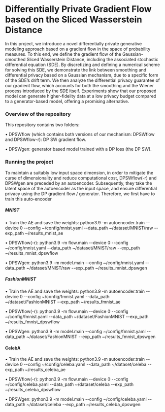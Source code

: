 # Differentially Private Gradient Flow based on the Sliced Wasserstein Distance


In this project, we introduce a novel differentially private generative modeling approach based on a
gradient flow in the space of probability measures. To this end, we define the gradient flow
of the Gaussian-smoothed Sliced Wasserstein Distance, including the associated stochastic
differential equation (SDE). By discretizing and defining a numerical scheme for solving
this SDE, we demonstrate the link between smoothing and differential privacy based on a
Gaussian mechanism, due to a specific form of the SDE’s drift term. We then analyze the
differential privacy guarantee of our gradient flow, which accounts for both the smoothing and
the Wiener process introduced by the SDE itself. Experiments show that our proposed model
can generate higher-fidelity data at a low privacy budget compared to a generator-based
model, offering a promising alternative.


### Overview of the repository

This repository contains two folders: 

• DPSWflow (which contains both versions of our mechanism: DPSWflow and DPSWflow-r): DP SW gradient flow.

• DPSWgen: generator based model trained with a DP loss (the DP SW).


### Running the project

To maintain a suitably low input space dimension, in order to mitigate the curse of dimensionality and reduce computational cost, DPSWflow(-r) and DPSWgen are preceded by an autoencoder. Subsequently, they take the latent space of the autoencoder as the input space, and ensure differential privacy using the DP gradient flow / generator. Therefore, we first have to train this auto-encoder


##### MNIST

• Train the AE and save the weights: python3.9 -m autoencoder.train --device 0 --config ~/config/mnist.yaml --data_path ~/dataset/MNIST/raw --exp_path ~/results_mnist_ae

• DPSWflow(-r): python3.9 -m flow.main --device 0 --config ~/config/mnist.yaml --data_path ~/dataset/MNIST/raw --exp_path ~/results_mnist_dpswflow

• DPSWgen: python3.9 -m model.main --config ~/config/mnist.yaml --data_path ~/dataset/MNIST/raw --exp_path ~/results_mnist_dpswgen

##### FashionMNIST

• Train the AE and save the weights: python3.9 -m autoencoder.train --device 0 --config ~/config/fmnist.yaml --data_path ~/dataset/FashionMNIST --exp_path ~/results_fmnist_ae

• DPSWflow(-r): python3.9 -m flow.main --device 0 --config ~/config/fmnist.yaml --data_path ~/dataset/FashionMNIST --exp_path ~/results_fmnist_dpswflow

• DPSWgen: python3.9 -m model.main --config ~/config/fmnist.yaml --data_path ~/dataset/FashionMNIST --exp_path ~/results_fmnist_dpswgen


#### CelebA

• Train the AE and save the weights: python3.9 -m autoencoder.train --device 0 --config ~/config/celeba.yaml --data_path ~/dataset/celeba --exp_path ~/results_celeba_ae

• DPSWflow(-r): python3.9 -m flow.main --device 0 --config ~/config/celeba.yaml --data_path ~/dataset/celeba --exp_path ~/results_celeba_dpswflow

• DPSWgen: python3.9 -m model.main --config ~/config/celeba.yaml --data_path ~/dataset/celeba --exp_path ~/results_celeba_dpswgen



